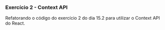 ### Exercício 2 - Context API
Refatorando o código do exercício 2 do dia 15.2 para utilizar o Context API do React.
